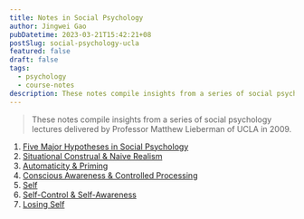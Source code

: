 ```yaml
---
title: Notes in Social Psychology
author: Jingwei Gao
pubDatetime: 2023-03-21T15:42:21+08
postSlug: social-psychology-ucla
featured: false
draft: false
tags:
  - psychology
  - course-notes
description: These notes compile insights from a series of social psychology lectures delivered by Professor Matthew Lieberman of UCLA in 2009.
---
```


> These notes compile insights from a series of social psychology lectures delivered by Professor Matthew Lieberman of UCLA in 2009.

1. [Five Major Hypotheses in Social Psychology](https://cranegao.notion.site/Five-Major-Hypotheses-in-Social-Psychology-a608b48a47df4b33844e1e3b780eb00c?pvs=4)
2. [Situational Construal & Naive Realism](https://cranegao.notion.site/Situational-Construal-Naive-Realism-da7a865101fe4433a4807524d1d6d659?pvs=4)
3. [Automaticity & Priming](https://cranegao.notion.site/Automaticity-Priming-5c60c6ab332d4a2a9564e18b0abc6251?pvs=4)
4. [Conscious Awareness & Controlled Processing](https://cranegao.notion.site/Conscious-Awareness-Controlled-Processing-f313e8f284864ba494a714a2b26af440?pvs=4)
5. [Self](https://cranegao.notion.site/Self-5eec222cef8f4fc4a5721dd663df534b?pvs=4)
6. [Self-Control & Self-Awareness](https://cranegao.notion.site/Self-Control-Self-Awareness-4cd87920c59e407c87027b3ca8d5cd5f?pvs=4)
7. [Losing Self]()
